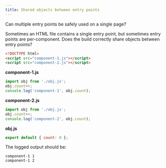 ```yaml
---
title: Shared objects between entry points
---
```


Can multiple entry points be safely used on a single page?

Sometimes an HTML file contains a single entry point, but sometimes entry points are per-component. Does the build correctly share objects between entry points?

```html
<!DOCTYPE html>
<script src="component-1.js"></script>
<script src="component-2.js"></script>
```

**component-1.js**

```js
import obj from './obj.js';
obj.count++;
console.log('component-1', obj.count);
```

**component-2.js**

```js
import obj from './obj.js';
obj.count++;
console.log('component-2', obj.count);
```

**obj.js**

```js
export default { count: 0 };
```

The logged output should be:

```
component-1 1
component-1 2
```
